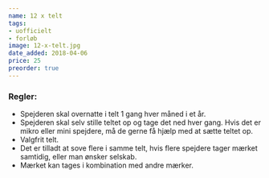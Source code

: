 ```yaml
---
name: 12 x telt
tags:
- uofficielt
- forløb
image: 12-x-telt.jpg
date_added: 2018-04-06
price: 25
preorder: true
---
```

### Regler:
- Spejderen skal overnatte i telt 1 gang hver måned i et år.
- Spejderen skal selv stille teltet op og tage det ned hver gang. Hvis det er mikro eller mini spejdere, må de gerne få hjælp med at sætte teltet op.
- Valgfrit telt.
- Det er tilladt at sove flere i samme telt, hvis flere spejdere tager mærket samtidig, eller man ønsker selskab.
- Mærket kan tages i kombination med andre mærker.
